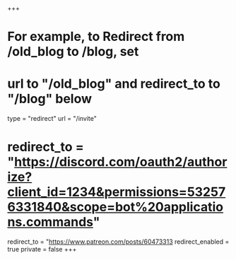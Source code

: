 +++
# For example, to Redirect from /old_blog to /blog, set 
# url to "/old_blog" and redirect_to to "/blog" below
type = "redirect"
url = "/invite"
# redirect_to = "https://discord.com/oauth2/authorize?client_id=1234&permissions=532576331840&scope=bot%20applications.commands"
redirect_to = "https://www.patreon.com/posts/60473313
redirect_enabled = true
private = false
+++
